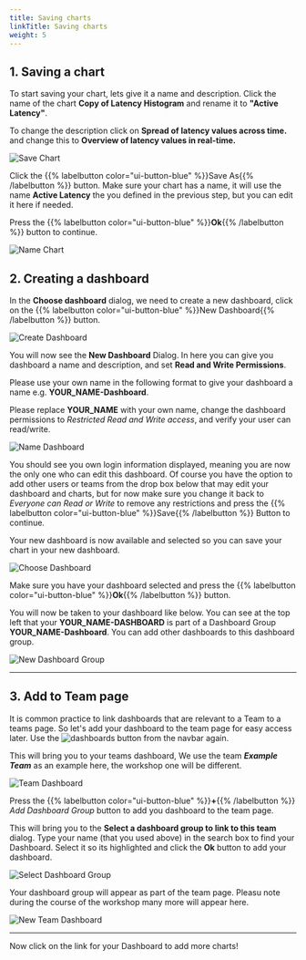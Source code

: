 ```yaml
---
title: Saving charts
linkTitle: Saving charts
weight: 5
---
```


## 1. Saving a chart

To start saving your chart, lets give it a name and description. Click the name of the chart **Copy of Latency Histogram** and rename it to **"Active Latency"**.

To change the description click on **Spread of latency values across time.** and change this to **Overview of latency values in real-time.**

![Save Chart](../../../images/save-chart.png)

Click the {{% labelbutton color="ui-button-blue" %}}Save As{{% /labelbutton %}} button. Make sure your chart has a name, it will use the name **Active Latency** the you defined in the previous step, but you can edit it here if needed.

Press the {{% labelbutton color="ui-button-blue" %}}**Ok**{{% /labelbutton %}}
 button to continue.

![Name Chart](../../../images/name-chart.png)

## 2. Creating a dashboard

In the **Choose dashboard** dialog, we need to create a new dashboard, click on the {{% labelbutton color="ui-button-blue" %}}New Dashboard{{% /labelbutton %}}
 button.

![Create Dashboard](../../../images/create-dashboard.png)

You will now see the **New Dashboard** Dialog. In here you can give you dashboard a name and description, and set **Read and Write Permissions**.

Please use your own name in the following format to give your dashboard a name e.g. **YOUR_NAME-Dashboard**.

Please replace **YOUR_NAME** with your own name, change the dashboard permissions to *Restricted Read and Write access*, and verify your user can read/write.

![Name Dashboard](../../../images/name-dashboard.png)

You should see you own login information displayed, meaning you are now the only one who can edit this dashboard. Of course you have the option to add other users or teams from the drop box below that may edit your dashboard and charts, but for now make sure you change it back to *Everyone can Read or Write* to remove any restrictions and press the {{% labelbutton color="ui-button-blue" %}}Save{{% /labelbutton %}}
 Button to continue.

Your new dashboard is now available and selected so you can save your chart in your new dashboard.

![Choose Dashboard](../../../images/choose-dashboard.png)

Make sure you have your dashboard selected and press the {{% labelbutton color="ui-button-blue" %}}**Ok**{{% /labelbutton %}} button.

You will now be taken to your dashboard like below. You can see at the top left that your **YOUR_NAME-DASHBOARD** is part of a Dashboard Group **YOUR_NAME-Dashboard**. You can add other dashboards to this dashboard group.

![New Dashboard Group](../../../images/new-dashboard-group.png)

---

## 3. Add to Team page

It is common practice to link dashboards that are relevant to a Team to a teams page. So let's add your dashboard to the team page for easy access later. Use the ![dashboards button](../../../images/dashboards.png) from the navbar again.

This will bring you to your teams dashboard, We use the team ***Example Team*** as an example here, the workshop one will be different.

![Team Dashboard](../../../images/team-dashboard.png)

Press the {{% labelbutton color="ui-button-blue" %}}**+**{{% /labelbutton %}} *Add Dashboard Group* button to add you dashboard to the team page.

This will bring you to the **Select a dashboard group to link to this team** dialog.
Type your name (that you used above) in the search box to find your Dashboard. Select it so its highlighted and click the **Ok** button to add your dashboard.

![Select Dashboard Group](../../../images/select-dashboard-group.png)

Your dashboard group will appear as part of the team page. Pleasu note during the course of the workshop many more will appear here.

![New Team Dashboard](../../../images/new-team-dashboard.png)

---

Now click on the link for your Dashboard to add more charts!
